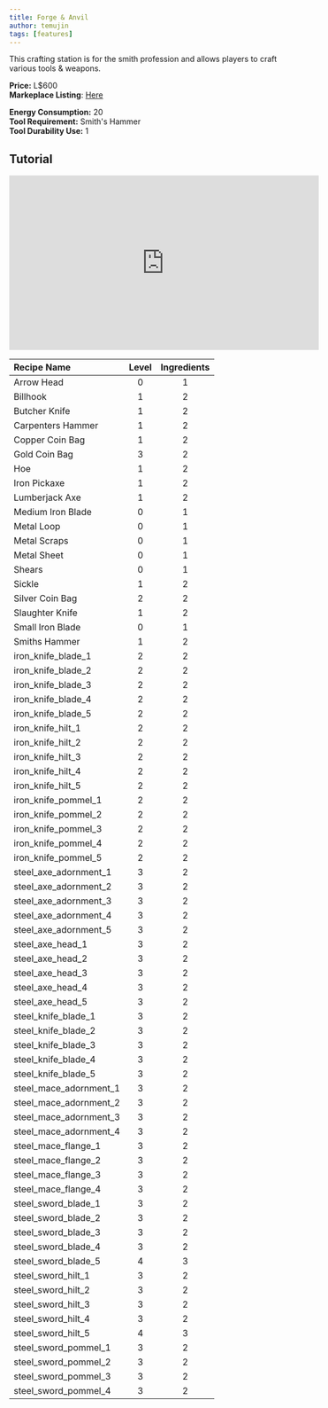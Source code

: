 ```yaml
---
title: Forge & Anvil
author: temujin
tags: [features]
---
```

This crafting station is for the smith profession and allows players to craft various tools & weapons.

**Price:** L$600<br>
**Markeplace Listing**: [Here](https://marketplace.secondlife.com/p/SLC-Craftables-Forge-Anvil/19206753)<br>

**Energy Consumption:** 20<br>
**Tool Requirement:** Smith's Hammer<br>
**Tool Durability Use:** 1

## Tutorial
<iframe width="560" height="315" src="https://www.youtube.com/embed/2fX3t0YLsb4" frameborder="0" allow="accelerometer; autoplay; encrypted-media; gyroscope; picture-in-picture" allowfullscreen></iframe>

| Recipe Name            | Level | Ingredients |
|:-----------------------|:-----:|:-----------:|
| Arrow Head             |   0   |     1       |
| Billhook               |   1   |     2       |
| Butcher Knife          |   1   |     2       |
| Carpenters Hammer      |   1   |     2       |
| Copper Coin Bag        |   1   |     2       |
| Gold Coin Bag          |   3   |     2       |
| Hoe                    |   1   |     2       |
| Iron Pickaxe           |   1   |     2       |
| Lumberjack Axe         |   1   |     2       |
| Medium Iron Blade      |   0   |     1       |
| Metal Loop             |   0   |     1       |
| Metal Scraps           |   0   |     1       |
| Metal Sheet            |   0   |     1       |
| Shears                 |   0   |     1       |
| Sickle                 |   1   |     2       |
| Silver Coin Bag        |   2   |     2       |
| Slaughter Knife        |   1   |     2       |
| Small Iron Blade       |   0   |     1       |
| Smiths Hammer          |   1   |     2       |
| iron_knife_blade_1     |   2   |     2       |
| iron_knife_blade_2     |   2   |     2       |
| iron_knife_blade_3     |   2   |     2       |
| iron_knife_blade_4     |   2   |     2       |
| iron_knife_blade_5     |   2   |     2       |
| iron_knife_hilt_1      |   2   |     2       |
| iron_knife_hilt_2      |   2   |     2       |
| iron_knife_hilt_3      |   2   |     2       |
| iron_knife_hilt_4      |   2   |     2       |
| iron_knife_hilt_5      |   2   |     2       |
| iron_knife_pommel_1    |   2   |     2       |
| iron_knife_pommel_2    |   2   |     2       |
| iron_knife_pommel_3    |   2   |     2       |
| iron_knife_pommel_4    |   2   |     2       |
| iron_knife_pommel_5    |   2   |     2       |
| steel_axe_adornment_1  |   3   |     2       |
| steel_axe_adornment_2  |   3   |     2       |
| steel_axe_adornment_3  |   3   |     2       |
| steel_axe_adornment_4  |   3   |     2       |
| steel_axe_adornment_5  |   3   |     2       |
| steel_axe_head_1       |   3   |     2       |
| steel_axe_head_2       |   3   |     2       |
| steel_axe_head_3       |   3   |     2       |
| steel_axe_head_4       |   3   |     2       |
| steel_axe_head_5       |   3   |     2       |
| steel_knife_blade_1    |   3   |     2       |
| steel_knife_blade_2    |   3   |     2       |
| steel_knife_blade_3    |   3   |     2       |
| steel_knife_blade_4    |   3   |     2       |
| steel_knife_blade_5    |   3   |     2       |
| steel_mace_adornment_1 |   3   |     2       |
| steel_mace_adornment_2 |   3   |     2       |
| steel_mace_adornment_3 |   3   |     2       |
| steel_mace_adornment_4 |   3   |     2       |
| steel_mace_flange_1    |   3   |     2       |
| steel_mace_flange_2    |   3   |     2       |
| steel_mace_flange_3    |   3   |     2       |
| steel_mace_flange_4    |   3   |     2       |
| steel_sword_blade_1    |   3   |     2       |
| steel_sword_blade_2    |   3   |     2       |
| steel_sword_blade_3    |   3   |     2       |
| steel_sword_blade_4    |   3   |     2       |
| steel_sword_blade_5    |   4   |     3       |
| steel_sword_hilt_1     |   3   |     2       |
| steel_sword_hilt_2     |   3   |     2       |
| steel_sword_hilt_3     |   3   |     2       |
| steel_sword_hilt_4     |   3   |     2       |
| steel_sword_hilt_5     |   4   |     3       |
| steel_sword_pommel_1   |   3   |     2       |
| steel_sword_pommel_2   |   3   |     2       |
| steel_sword_pommel_3   |   3   |     2       |
| steel_sword_pommel_4   |   3   |     2       |

